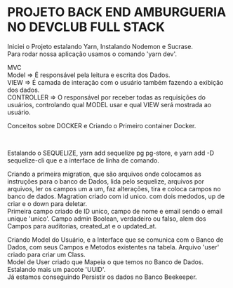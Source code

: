 <h1>PROJETO BACK END AMBURGUERIA NO DEVCLUB FULL STACK</h1>
<p>Iniciei o Projeto estalando Yarn, Instalando Nodemon e Sucrase. 
<br>
  Para rodar nossa aplicação usamos o comando 'yarn dev'.
</p>
<p>
  MVC 
  <br>
  Model => É responsável pela leitura e escrita dos Dados.
  <br>
  VIEW => É camada de interação com o usuário também fazendo a exibição dos dados.
  <br>
  CONTROLLER => O responsável por receber todas as requisições do usuários, controlando qual MODEL usar e qual VIEW será mostrada ao usuário.
</p>
<p>
  Conceitos sobre DOCKER e Criando o Primeiro container Docker.
</p>
<br>
<p>
  Estalando o SEQUELIZE, yarn add sequelize pg pg-store, e yarn add -D sequelize-cli que e a interface de linha de comando.
</p>
<p>
  Criando a primeira migration, que são arquivos onde colocamos as instruções
  para o banco de Dados, lida pelo sequelize, arquivos por arquivos, ler os campos um a um, faz alterações, tira e coloca campos no banco de dados.
  Magration criado com id unico. com dois medodos, up de criar e o down para deletar.
  <br>
  Primeira campo criado de ID unico, campo de nome e email sendo o email unique 'unico'. Campo admin Boolean, verdadeiro ou falso, alem dos Campos para auditorias, created_at e o updated_at.
</p>
<p>
  Criando Model do Usuário, e a Interface que se comunica com o Banco de Dados, com seus Campos e Metodos existentes na tabela. Arquivo 'user' criado para criar um Class.
  <br>
  Model de User criado que Mapeia o que temos no Banco de Dados. Estalando mais um  pacote 'UUID'.
  <br>
  Já estamos conseguindo Persistir os dados no Banco Beekeeper.

</p>
